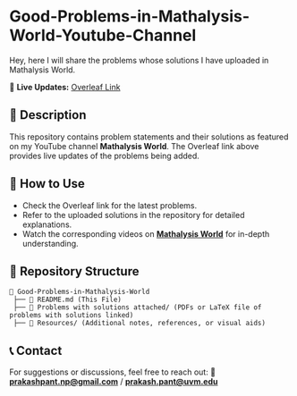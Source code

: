# Good-Problems-in-Mathalysis-World-Youtube-Channel

Hey, here I will share the problems whose solutions I have uploaded in Mathalysis World.

🔗 **Live Updates:** [Overleaf Link](https://www.overleaf.com/read/txrscsdzjhnw#ee18fb)

## 📌 Description
This repository contains problem statements and their solutions as featured on my YouTube channel **Mathalysis World**. The Overleaf link above provides live updates of the problems being added.

## 🚀 How to Use
- Check the Overleaf link for the latest problems.
- Refer to the uploaded solutions in the repository for detailed explanations.
- Watch the corresponding videos on **[Mathalysis World](https://www.youtube.com/@mathalysisworld)** for in-depth understanding.

## 📁 Repository Structure
```
📂 Good-Problems-in-Mathalysis-World
 ├── 📄 README.md (This File)
 ├── 📁 Problems with solutions attached/ (PDFs or LaTeX file of problems with solutions linked)
 ├── 📂 Resources/ (Additional notes, references, or visual aids)
```

## 📞 Contact
For suggestions or discussions, feel free to reach out:
📧 **prakashpant.np@gmail.com** / **prakash.pant@uvm.edu**
